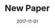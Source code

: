 ---
title: New Paper
date: 2017-11-01
blurb: >
	My research comparing how native and non-native German speakers use linguistic structure to compute subject-verb agreement was accepted to 
	*Applied Psycholinguistics* [[preprint]](https://osf.io/bj2yq/)
---